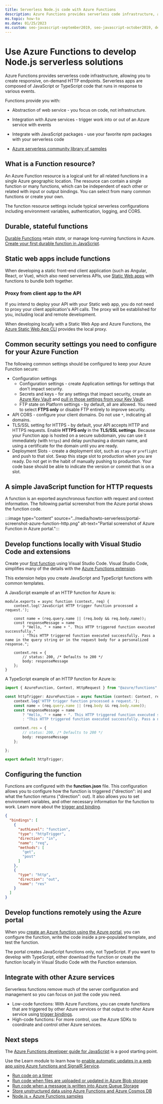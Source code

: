 ```yaml
---
title: Serverless Node.js code with Azure Functions
description: Azure Functions provides serverless code infrastructure, allowing you to create responsive, on-demand HTTP endpoints.
ms.topic: how-to
ms.date: 01/25/2023
ms.custom: seo-javascript-september2019, seo-javascript-october2019, devx-track-js, contperf-fy21q2
---
```


# Use Azure Functions to develop Node.js serverless solutions

Azure Functions provides serverless code infrastructure, allowing you to create responsive, on-demand HTTP endpoints. Serverless apps are composed of JavaScript or TypeScript code that runs in response to various events. 

Functions provide you with:

* Abstraction of web service - you focus on code, not infrastructure.
* Integration with Azure services - trigger work into or out of an Azure service with events
* Integrate with JavaScript packages - use your favorite npm packages with your serverless code

* [Azure serverless community library of samples](https://serverlesslibrary.net/)

## What is a Function resource?

An Azure Function resource is a logical unit for all related functions in a single Azure geographic location. The resource can contain a single function or many functions, which can be independent of each other or related with input or output bindings. You can select from many common functions or create your own.

The function resource settings include typical serverless configurations including environment variables, authentication, logging, and CORS.  

## Durable, stateful functions 

[Durable Functions](/azure/azure-functions/durable/durable-functions-overview) retain *state*, or manage long-running functions in Azure. [Create your first durable function in JavaScript](/azure/azure-functions/durable/quickstart-js-vscode).

## Static web apps include functions 

When developing a static front-end client application (such as Angular, React, or Vue), which also need serverless APIs, use [Static Web apps](/azure/static-web-apps/getting-started?tabs=react) with functions to bundle both together. 

### Proxy from client app to the API
If you intend to deploy your API with your Static web app, you do not need to proxy your client application's API calls. The proxy will be established for you, including local and remote development.

When developing locally with a Static Web App and Azure Functions, the [Azure Static Web App CLI](https://github.com/Azure/static-web-apps-cli) provides the local proxy. 

## Common security settings you need to configure for your Azure Function

The following common settings should be configured to keep your Azure Function secure:

* Configuration settings
  * Configuration settings - create Application settings for settings that don't impact security. 
  * Secrets and keys - for any settings that impact security, create an [Azure Key Vault](/azure/key-vault/) and [pull in those settings from your Key Vault](/azure/app-service/app-service-key-vault-references?toc=%2Fazure%2Fazure-functions%2Ftoc.json&tabs=azure-cli).
  * FTP state on Platform settings - by default, all are allowed. You need to select **FTPS only** or disable FTP entirely to improve security. 
* API CORS - configure your client domains. Do not use `*`, indicating all domains. 
* TLS/SSL setting for HTTPS - by default, your API accepts HTTP and HTTPS requests. Enable **HTTPS only** in the **TLS/SSL settings**. Because your Function app is hosted on a secure subdomain, you can use it immediately (with `https`) and delay purchasing a domain name, and using a certificate for the domain until you are ready. 
* Deployment Slots - create a deployment slot, such as `stage` or `preflight` and push to that slot. Swap this stage slot to production when you are ready. Do not get in the habit of manually pushing to production. Your code base should be able to indicate the version or commit that is on a slot. 

## A simple JavaScript function for HTTP requests

A function is an exported asynchronous function with request and context information. The following partial screenshot from the Azure portal shows the function code. 

:::image type="content" source="../media/howto-serverless/portal-screenshot-azure-function-http.png" alt-text="Partial screenshot of Azure Function in Azure portal.":::

## Develop functions locally with Visual Studio Code and extensions

Create your [first function](/azure/azure-functions/functions-create-first-function-vs-code) using Visual Studio Code. Visual Studio Code, simplifies many of the details with the [Azure Functions extension](https://marketplace.visualstudio.com/items?itemName=ms-azuretools.vscode-azurefunctions).

This extension helps you create JavaScript and TypeScript functions with common templates. 

A JavaScript example of an HTTP function for Azure is: 

```nodejs
module.exports = async function (context, req) {
    context.log('JavaScript HTTP trigger function processed a request.');

    const name = (req.query.name || (req.body && req.body.name));
    const responseMessage = name
        ? "Hello, " + name + ". This HTTP triggered function executed successfully."
        : "This HTTP triggered function executed successfully. Pass a name in the query string or in the request body for a personalized response.";

    context.res = {
        // status: 200, /* Defaults to 200 */
        body: responseMessage
    };
}
```

A TypeScript example of an HTTP function for Azure is: 

```typescript
import { AzureFunction, Context, HttpRequest } from "@azure/functions"

const httpTrigger: AzureFunction = async function (context: Context, req: HttpRequest): Promise<void> {
    context.log('HTTP trigger function processed a request.');
    const name = (req.query.name || (req.body && req.body.name));
    const responseMessage = name
        ? "Hello, " + name + ". This HTTP triggered function executed successfully."
        : "This HTTP triggered function executed successfully. Pass a name in the query string or in the request body for a personalized response.";

    context.res = {
        // status: 200, /* Defaults to 200 */
        body: responseMessage
    };

};

export default httpTrigger;
```

## Configuring the function

Functions are configured with the **function.json** file. This configuration allows you to configure how the function is triggered ("direction": in) and what the function returns ("direction": out). It also allows you to set environment variables, and other necessary information for the function to work. Learn more about the [trigger and binding](/azure/azure-functions/functions-triggers-bindings?tabs=javascript.md). 

```json
{
  "bindings": [
    {
      "authLevel": "function",
      "type": "httpTrigger",
      "direction": "in",
      "name": "req",
      "methods": [
        "get",
        "post"
      ]
    },
    {
      "type": "http",
      "direction": "out",
      "name": "res"
    }
  ]
}
```

## Develop functions remotely using the Azure portal

When you [create an Azure function using the Azure portal](https://ms.portal.azure.com/#create/Microsoft.FunctionApp), you can configure the function, write the code inside a pre-populated template, and test the function. 

The portal creates JavaScript functions only, not TypeScript. If you want to develop with TypeScript, either download the function or create the function locally in Visual Studio Code with the Function extension. 

## Integrate with other Azure services

Serverless functions remove much of the server configuration and management so you can focus on just the code you need. 

* Low-code functions: With Azure Functions, you can create functions that are triggered by other Azure services or that output to other Azure service using [trigger bindings](/azure/azure-functions/functions-triggers-bindings). 
* High-code functions: For more control, use the Azure SDKs to coordinate and control other Azure services.

## Next steps

The [Azure Functions developer guide for JavaScript](/azure/azure-functions/functions-reference-node) is a good starting point. 

Use the Learn module to learn how to [enable automatic updates in a web app using Azure functions and SignalR Service](/training/modules/automatic-update-of-a-webapp-using-azure-functions-and-signalr/).

* [Run code on a timer](/azure/azure-functions/functions-create-scheduled-function)
* [Run code when files are uploaded or updated in Azure Blob storage](/azure/storage/blobs/storage-upload-process-images?tabs=nodejsv10)
* [Run code when a message is written into Azure Queue Storage](/azure/azure-functions/functions-create-storage-queue-triggered-function)
* [Store unstructured data using Azure Functions and Azure Cosmos DB](/azure/azure-functions/functions-integrate-store-unstructured-data-cosmosdb?tabs=javascript)
* [Node.js + Azure Functions samples](/samples/browse/?languages=javascript%2Cnodejs&products=azure-functions)
